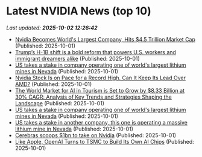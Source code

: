 # Latest NVIDIA News (top 10)
_Last updated: **2025-10-02 12:26:42**_

- [Nvidia Becomes World's Largest Company, Hits $4.5 Trillion Market Cap](https://finance.yahoo.com/news/nvidia-becomes-worlds-largest-company-122555338.html) (Published: 2025-10-01)
- [Trump’s H-1B shift is a bold reform that powers U.S. workers and immigrant dreamers alike](https://fortune.com/2025/10/01/why-trump-hib-visa-is-good-thing-immigrant-ceo-harry-singh/) (Published: 2025-10-01)
- [US takes a stake in company operating one of world's largest lithium mines in Nevada](https://apnews.com/article/trump-biden-china-lithium-gm-doe-nevada-d76ca97db7573c4dcc4a35c2f117caf7) (Published: 2025-10-01)
- [Nvidia Stock Is on Pace for a Record High. Can It Keep Its Lead Over AMD?](https://biztoc.com/x/466938187963b376) (Published: 2025-10-01)
- [The World Market for AI in Tourism is Set to Grow by $8.33 Billion at 30% CAGR: Analysis of Key Trends and Strategies Shaping the Landscape](https://www.globenewswire.com/news-release/2025/10/01/3159488/28124/en/The-World-Market-for-AI-in-Tourism-is-Set-to-Grow-by-8-33-Billion-at-30-CAGR-Analysis-of-Key-Trends-and-Strategies-Shaping-the-Landscape.html) (Published: 2025-10-01)
- [US takes a stake in company operating one of world's largest lithium mines in Nevada](https://finance.yahoo.com/news/us-takes-minority-stake-company-115743152.html) (Published: 2025-10-01)
- [US takes a stake in another company, this one is operating a massive lithium mine in Nevada](https://finance.yahoo.com/news/us-takes-minority-stake-company-115743865.html) (Published: 2025-10-01)
- [Cerebras scoops $1bn to take on Nvidia](https://www.madshrimps.be/news/cerebras-scoops-1bn-to-take-on-nvidia/) (Published: 2025-10-01)
- [Like Apple, OpenAI Turns to TSMC to Build Its Own AI Chips](https://www.androidheadlines.com/2025/10/like-apple-openai-turns-to-tsmc-to-build-its-own-ai-chips.html) (Published: 2025-10-01)
